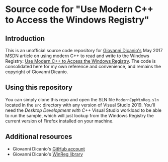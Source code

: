 # Source code for "Use Modern C++ to Access the Windows Registry"

## Introduction

This is an unofficial source code repository for [Giovanni Dicanio's](https://github.com/GiovanniDicanio) May 2017 MSDN article on using modern C++ to read and write to the Windows Registry: [Use Modern C++ to Access the Windows Registry](https://docs.microsoft.com/en-us/archive/msdn-magazine/2017/may/c-use-modern-c-to-access-the-windows-registry). The code is consolidated here for my own reference and convenience, and remains the copyright of Giovanni Dicanio.

## Using this repository

You can simply clone this repo and open the SLN file `ModernCppWinReg.sln` located in the `src` directory with any version of Visual Studio 2019. You'll need the _Desktop Development with C++_ Visual Studio workload to be able to run the sample, which will just lookup from the Windows Registry the current version of Firefox installed on your machine.

## Additional resources

* Giovanni Dicanio's [GitHub account](https://github.com/GiovanniDicanio)
* Giovanni Dicanio's [WinReg library](https://github.com/GiovanniDicanio/WinReg)
